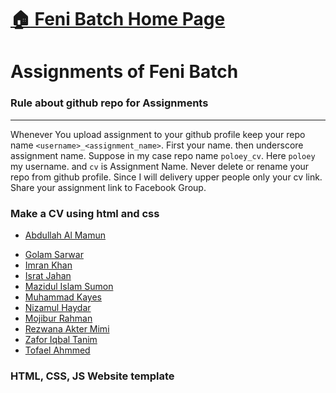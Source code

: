 # [:house: Feni Batch Home Page](http://poloey.github.io/feni)
# Assignments of Feni Batch

### Rule about github repo for Assignments

--------
Whenever You upload assignment to your github profile keep your repo name `<username>_<assignment_name>`. First your name. then underscore assignment name. Suppose in my case repo name `poloey_cv`. Here `poloey` my username. and `cv` is Assignment Name. Never delete or rename your repo from github profile. Since I will delivery upper people only your cv link.    
Share your assignment link to Facebook Group. 



### Make a CV using html and css

* [Abdullah Al Mamun](http://github.com/mamun9ey/mamun9ey_cv)  
<!-- * [Amina Akter Farzana](http://github.com/amina6/amina6_cv)   -->
* [Golam Sarwar](http://github.com/sarwar12/sarwar12_cv)  
* [Imran Khan](http://github.com/imrankhan5/imrankhan5_cv)  
* [Israt Jahan](http://github.com/nishatab/nishatab_cv)  
* [Mazidul Islam Sumon](http://github.com/sumon56/sumon56_cv)  
* [Muhammad Kayes](http://github.com/muhammadk28/muhammadk28_cv)  
* [Nizamul Haydar](http://github.com/haydarkhan/haydarkhan_cv)  
* [Mojibur Rahman](https://github.com/shawon1058/shawon1058_cv)  
* [Rezwana Akter Mimi](https://github.com/rezwanamimi/rezwanamimi_cv)
* [Zafor Iqbal Tanim](https://github.com/zaforiqbaltanim/zaforiqbaltanim_cv)
* [Tofael Ahmmed](https://github.com/tofael49/tofael49_cv)


### HTML, CSS, JS Website template

